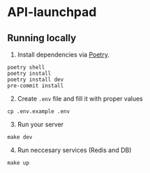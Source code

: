 # API-launchpad

## Running locally

1. Install dependencies via [Poetry](https://python-poetry.org/docs/#installation).

```{shell}
poetry shell
poetry install
poetry install dev
pre-commit install
```

2. Create `.env` file and fill it with proper values

```{shell}
cp .env.example .env
```

3. Run your server

```{shell}
make dev
```

4. Run neccesary services (Redis and DB)

```{shell}
make up
```
